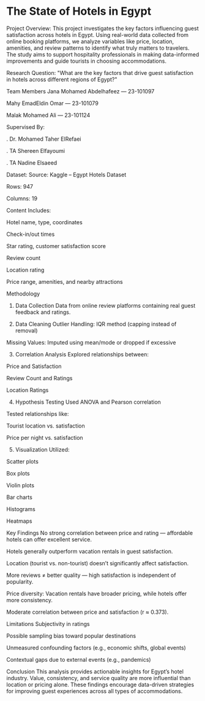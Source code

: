 # The State of Hotels in Egypt

Project Overview: 
This project investigates the key factors influencing guest satisfaction across hotels in Egypt. Using real-world data collected from online booking platforms, we analyze variables like price, location, amenities, and review patterns to identify what truly matters to travelers. The study aims to support hospitality professionals in making data-informed improvements and guide tourists in choosing accommodations.

Research Question: 
"What are the key factors that drive guest satisfaction in hotels across different regions of Egypt?"

Team Members
Jana Mohamed Abdelhafeez — 23-101097

Mahy EmadEldin Omar — 23-101079

Malak Mohamed Ali — 23-101124

Supervised By:

. Dr. Mohamed Taher ElRefaei

. TA Shereen Elfayoumi

. TA Nadine Elsaeed


Dataset:
Source: Kaggle – Egypt Hotels Dataset

Rows: 947

Columns: 19

Content Includes:

Hotel name, type, coordinates

Check-in/out times

Star rating, customer satisfaction score

Review count

Location rating

Price range, amenities, and nearby attractions

Methodology
1. Data Collection
Data from online review platforms containing real guest feedback and ratings.

2. Data Cleaning
Outlier Handling: IQR method (capping instead of removal)

Missing Values: Imputed using mean/mode or dropped if excessive

3. Correlation Analysis
Explored relationships between:

Price and Satisfaction

Review Count and Ratings

Location Ratings

4. Hypothesis Testing
Used ANOVA and Pearson correlation

Tested relationships like:

Tourist location vs. satisfaction

Price per night vs. satisfaction

5. Visualization
Utilized:

Scatter plots

Box plots

Violin plots

Bar charts

Histograms

Heatmaps

Key Findings
No strong correlation between price and rating — affordable hotels can offer excellent service.

Hotels generally outperform vacation rentals in guest satisfaction.

Location (tourist vs. non-tourist) doesn’t significantly affect satisfaction.

More reviews ≠ better quality — high satisfaction is independent of popularity.

Price diversity: Vacation rentals have broader pricing, while hotels offer more consistency.

Moderate correlation between price and satisfaction (r ≈ 0.373).

Limitations
Subjectivity in ratings

Possible sampling bias toward popular destinations

Unmeasured confounding factors (e.g., economic shifts, global events)

Contextual gaps due to external events (e.g., pandemics)

Conclusion
This analysis provides actionable insights for Egypt’s hotel industry. Value, consistency, and service quality are more influential than location or pricing alone. These findings encourage data-driven strategies for improving guest experiences across all types of accommodations.
